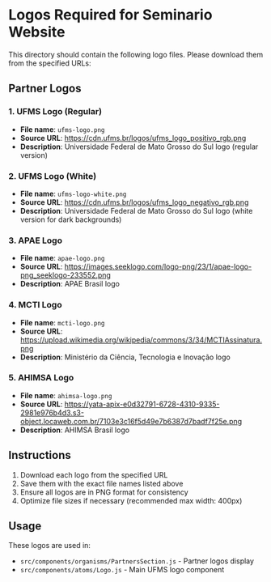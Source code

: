 # Logos Required for Seminario Website

This directory should contain the following logo files. Please download them from the specified URLs:

## Partner Logos

### 1. UFMS Logo (Regular)
- **File name**: `ufms-logo.png`
- **Source URL**: https://cdn.ufms.br/logos/ufms_logo_positivo_rgb.png
- **Description**: Universidade Federal de Mato Grosso do Sul logo (regular version)

### 2. UFMS Logo (White)
- **File name**: `ufms-logo-white.png`
- **Source URL**: https://cdn.ufms.br/logos/ufms_logo_negativo_rgb.png
- **Description**: Universidade Federal de Mato Grosso do Sul logo (white version for dark backgrounds)

### 3. APAE Logo
- **File name**: `apae-logo.png`
- **Source URL**: https://images.seeklogo.com/logo-png/23/1/apae-logo-png_seeklogo-233552.png
- **Description**: APAE Brasil logo

### 4. MCTI Logo
- **File name**: `mcti-logo.png`
- **Source URL**: https://upload.wikimedia.org/wikipedia/commons/3/34/MCTIAssinatura.png
- **Description**: Ministério da Ciência, Tecnologia e Inovação logo

### 5. AHIMSA Logo
- **File name**: `ahimsa-logo.png`
- **Source URL**: https://yata-apix-e0d32791-6728-4310-9335-2981e976b4d3.s3-object.locaweb.com.br/7103e3c16f5d49e7b6387d7badf7f25e.png
- **Description**: AHIMSA Brasil logo

## Instructions

1. Download each logo from the specified URL
2. Save them with the exact file names listed above
3. Ensure all logos are in PNG format for consistency
4. Optimize file sizes if necessary (recommended max width: 400px)

## Usage

These logos are used in:
- `src/components/organisms/PartnersSection.js` - Partner logos display
- `src/components/atoms/Logo.js` - Main UFMS logo component
